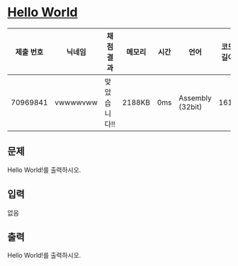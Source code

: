 #  [Hello World](https://www.acmicpc.net/problem/2557) 

| 제출 번호 | 닉네임 | 채점 결과 | 메모리 | 시간 | 언어 | 코드 길이 |
|---|---|---|---|---|---|---|
|70969841|vwwwwvww|맞았습니다!! |2188KB|0ms|Assembly (32bit)|161B|

## 문제
<p>
	Hello World!를 출력하시오.</p>

## 입력
<p>
	없음</p>

## 출력
<p>
	Hello World!를 출력하시오.</p>

